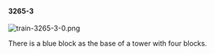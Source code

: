 #### 3265-3
![train-3265-3-0.png](https://github.com/lil-lab/nlvr/raw/master/nlvr/train/images/20/train-3265-3-0.png "train-3265-3-0.png")

There is a blue block as the base of a tower with four blocks.